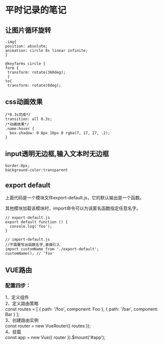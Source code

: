 # 平时记录的笔记
## 让图片循环旋转
```
.img{
position: absolute;
animation: circle 8s linear infinite;
}  

@keyfarms circle {
form {
 transform: rotate(360deg);
 }
to{
 transform: rotate(0deg);
 ```
## css动画效果
```
/*0.3s完成*/
transition: all 0.3s; 
/*动画效果*/
.name:hover {
  box-shadow: 0 8px 16px 0 rgba(7, 17, 27, .2);
}
```
## input透明无边框,输入文本时无边框
```
border:0px;
background-color:transparent
```
## export default
上面代码是一个模块文件export-default.js，它的默认输出是一个函数。

其他模块加载该模块时，import命令可以为该匿名函数指定任意名字。
```
// export-default.js
export default function () {
  console.log('foo');
}

// import-default.js
//不需要写出函数名字,直接引入
import customName from './export-default';
customName(); // 'foo'
```
## VUE路由
### 配置四步：  
1、定义组件  
2、定义路由策略  
const routes = [
  { path: '/foo', component: Foo },
  { path: '/bar', component: Bar }
];  
3、创建路由实例  
const router = new VueRouter({
      routes
    });  
 4、挂载  
 const app = new Vue({
      router
    }).$mount('#app');
